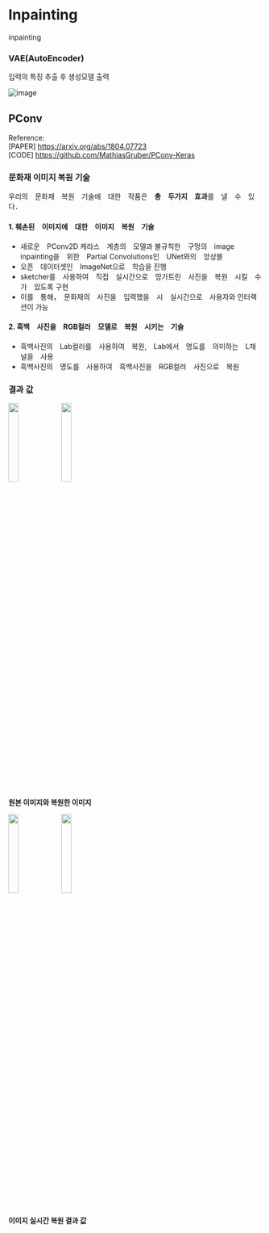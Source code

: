 # Inpainting 
inpainting

### VAE(AutoEncoder)
입력의 특징 추출 후 생성모델 출력

![image](https://user-images.githubusercontent.com/72767245/99287894-31b70380-287e-11eb-89ce-0d4571ccb3d9.png)


## PConv
Reference: <br>
[PAPER] https://arxiv.org/abs/1804.07723 <br>
[CODE] https://github.com/MathiasGruber/PConv-Keras

### 문화재 이미지 복원 기술
우리의　문화재　복원　기술에　대한　작품은　**총　두가지　효과**를　낼　수　있다．

#### 1. 훼손된　이미지에　대한　이미지　복원　기술
- 새로운　PConv2D 케라스　계층의　모델과 불규칙한　구멍의　image inpainting을　위한　Partial Convolutions인　UNet와의　앙상블
- 오픈　데이터셋인　ImageNet으로　학습을 진행
- sketcher를　사용하여　직접　실시간으로　망가트린　사진을　복원　시킬　수　가　있도록 구현
- 이를　통해，　문화재의　사진을　입력했을　시　실시간으로　사용자와 인터랙션이 가능

#### 2. 흑백　사진을　RGB컬러　모델로　복원　시키는　기술
- 흑백사진의　Lab컬러를　사용하여　복원,　Lab에서　명도를　의미하는　L채널을　사용
- 흑백사진의　명도를　사용하여　흑백사진을　RGB컬러　사진으로　복원


### 결과 값
<div>
  <img src="https://user-images.githubusercontent.com/72767245/99153168-419dde80-26ea-11eb-98fb-9aca373f5b84.jpg" width="20%">
  <img src="https://user-images.githubusercontent.com/72767245/99153169-4367a200-26ea-11eb-8ac1-776ee3d89186.png" width="20%">
</div>
<b>원본 이미지와 복원한 이미지</b>

<p align="center"> <div>
  <img src="https://user-images.githubusercontent.com/72767245/99153170-45316580-26ea-11eb-9144-7a6e95323273.png" width="20%">
  <img src="https://user-images.githubusercontent.com/72767245/99153171-45c9fc00-26ea-11eb-9ae2-adb61f17b056.png" width="20%">
</div> </p>
<b>이미지 실시간 복원 결과 값</b>

